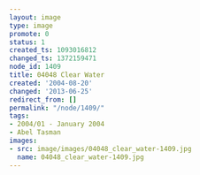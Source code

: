 ```yaml
---
layout: image
type: image
promote: 0
status: 1
created_ts: 1093016812
changed_ts: 1372159471
node_id: 1409
title: 04048 Clear Water
created: '2004-08-20'
changed: '2013-06-25'
redirect_from: []
permalink: "/node/1409/"
tags:
- 2004/01 - January 2004
- Abel Tasman
images:
- src: image/images/04048_clear_water-1409.jpg
  name: 04048_clear_water-1409.jpg
---
```


